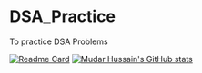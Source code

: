 # DSA_Practice
To practice DSA Problems

[![Readme Card](https://github-readme-stats.vercel.app/api/pin/?username=mudar-hussain&repo=DSA_Practice)](https://github.com/mudar-hussain/DSA_Practice)
[![Mudar Hussain's GitHub stats](https://github-readme-stats.vercel.app/api?username=mudar-hussain&show_icons=true&theme=radical&repo=DSA_Practice)](https://github.com/mudar-hussain/DSA_Practice)
